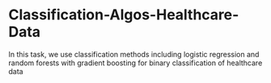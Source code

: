 # Classification-Algos-Healthcare-Data
In this task, we use classification methods including logistic regression and random forests with gradient boosting for binary classification of healthcare data
